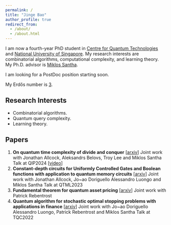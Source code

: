 ```yaml
---
permalink: /
title: "Jinge Bao"
author_profile: true
redirect_from: 
  - /about/
  - /about.html
---
```


I am now a fourth-year PhD student in [Centre for Quantum Technologies](https://www.quantumlah.org/) and [National University of Singapore](https://nus.edu.sg/). My research interests are combinatorial algorithms, computational complexity, and learning theory. My Ph.D. advisor is [Miklos Santha](https://www.irif.fr/~santha/).

I am looking for a PostDoc position starting soon.

My Erdős number is [3](https://mathscinet.ams.org/mathscinet/freetools/collab-dist?source=1525495&target=189017).

## Research Interests

+ Combinatorial algorithms.
+ Quantum query complexity.
+ Learning theory.

## Papers

1. **On quantum time complexity of divide and conquer** [[arxiv](https://arxiv.org/abs/2311.16401)]
   Joint work with Jonathan Allcock, Aleksandrs Belovs, Troy Lee and Miklos Santha
   Talk at QIP2024 [[video](https://www.youtube.com/watch?v=2Vc9FzULV_E)]
3. **Constant-depth circuits for Uniformly Controlled Gates and Boolean functions with application to quantum memory circuits** [[arxiv](https://arxiv.org/abs/2308.08539)]
   Joint work with Jonathan Allcock, Jo\~ao Doriguello Alessandro Luongo and Miklos Santha
   Talk at QTML2023
5. **Fundamental theorem for quantum asset pricing** [[arxiv](https://arxiv.org/abs/2212.13815)]
   Joint work with Patrick Rebentrost
6. **Quantum algorithm for stochastic optimal stopping problems with applications in finance** [[arxiv](https://arxiv.org/abs/2111.15332)]
   Joint work with Jo\~ao Doriguello Alessandro Luongo, Patrick Rebentrost and Miklos Santha
   Talk at TQC2022
